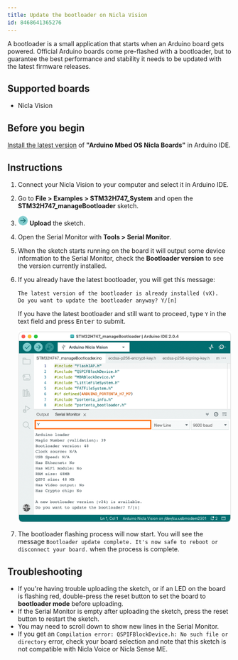 ```yaml
---
title: Update the bootloader on Nicla Vision
id: 8468641365276
---
```


A bootloader is a small application that starts when an Arduino board gets powered. Official Arduino boards come pre-flashed with a bootloader, but to guarantee the best performance and stability it needs to be updated with the latest firmware releases.

## Supported boards

* Nicla Vision

## Before you begin

[Install the latest version](https://support.arduino.cc/hc/en-us/articles/360016119519-Add-boards-to-Arduino-IDE) of **"Arduino Mbed OS Nicla Boards"** in Arduino IDE.

## Instructions

1. Connect your Nicla Vision to your computer and select it in Arduino IDE.

1. Go to **File > Examples > STM32H747_System** and open the **STM32H747_manageBootloader** sketch.

1. ![Upload button](img/symbol_upload2.png) **Upload** the sketch.

1. Open the Serial Monitor with **Tools > Serial Monitor**.

1. When the sketch starts running on the board it will output some device information to the Serial Monitor, check the **Bootloader version** to see the version currently installed.

1. If you already have the latest bootloader, you will get this message:

   ```
   The latest version of the bootloader is already installed (vX).
   Do you want to update the bootloader anyway? Y/[n]
   ```

   If you have the latest bootloader and still want to proceed, type `Y` in the text field and press <kbd>Enter</kbd> to submit.

   ![Serial monitor output](img/nicla-bootloader-serial-monitor.png)

1. The bootloader flashing process will now start. You will see the message `Bootloader update complete. It's now safe to reboot or disconnect your board.` when the process is complete.

## Troubleshooting

* If you're having trouble uploading the sketch, or if an LED on the board is flashing red, double-press the reset button to set the board to **bootloader mode** before uploading.
* If the Serial Monitor is empty after uploading the sketch, press the reset button to restart the sketch.
* You may need to scroll down to show new lines in the Serial Monitor.
* If you get an `Compilation error: QSPIFBlockDevice.h: No such file or directory` error, check your board selection and note that this sketch is not compatible with Nicla Voice or Nicla Sense ME. <!-- Tested with Arduino Mbed OS Nicla Boards 4.0.2 -->
